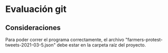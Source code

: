# Evaluación git

## Consideraciones
Para poder correr el programa correctamente, el archivo "farmers-protest-tweets-2021-03-5.json" debe estar en la carpeta raíz del proyecto.
